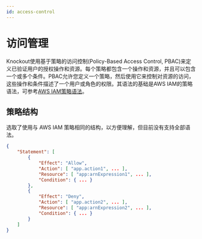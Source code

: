 ```yaml
---
id: access-control
---
```


# 访问管理

Knockout使用基于策略的访问控制(Policy-Based Access Control, PBAC)来定义已验证用户的授权操作和资源。每个策略都包含一个操作和资源，并且可以包含一个或多个条件。PBAC允许您定义一个策略，然后使用它来控制对资源的访问，这些操作和条件描述了一个用户或角色的权限。其语法的基础是AWS IAM的策略语法，可参考[AWS IAM策略语法](https://docs.aws.amazon.com/IAM/latest/UserGuide/reference_policies_elements.html)。

## 策略结构

选取了使用与 AWS IAM 策略相同的结构，以方便理解，但目前没有支持全部语法。

```json
{
    "Statement": [
        {
            "Effect": "Allow",
            "Action": [ "app.action1", ... ],
            "Resource": [ "app:arnExpression1", ... ],
            "Condition": { ... }
        },
        {
            "Effect": "Deny",
            "Action": [ "app.action2", ... ],
            "Resource": [ "app:arnExpression2", ... ],
            "Condition": { ... }
        }
    ]
}
```

